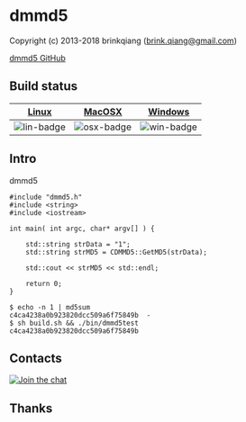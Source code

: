 # dmmd5

Copyright (c) 2013-2018 brinkqiang (brink.qiang@gmail.com)

[dmmd5 GitHub](https://github.com/brinkqiang/dmmd5)

## Build status
| [Linux][lin-link] | [MacOSX][osx-link] | [Windows][win-link] |
| :---------------: | :----------------: | :-----------------: |
| ![lin-badge]      | ![osx-badge]       | ![win-badge]        |

[lin-badge]: https://travis-ci.org/brinkqiang/dmmd5.svg?branch=master "Travis build status"
[lin-link]:  https://travis-ci.org/brinkqiang/dmmd5 "Travis build status"
[osx-badge]: https://travis-ci.org/brinkqiang/dmmd5.svg?branch=master "Travis build status"
[osx-link]:  https://travis-ci.org/brinkqiang/dmmd5 "Travis build status"
[win-badge]: https://ci.appveyor.com/api/projects/status/github/brinkqiang/dmmd5?branch=master&svg=true "AppVeyor build status"
[win-link]:  https://ci.appveyor.com/project/brinkqiang/dmmd5 "AppVeyor build status"

## Intro
dmmd5
```
#include "dmmd5.h"
#include <string>
#include <iostream>

int main( int argc, char* argv[] ) {
	
    std::string strData = "1";
    std::string strMD5 = CDMMD5::GetMD5(strData);

    std::cout << strMD5 << std::endl;

    return 0;
}

```

```
$ echo -n 1 | md5sum
c4ca4238a0b923820dcc509a6f75849b  -
$ sh build.sh && ./bin/dmmd5test
c4ca4238a0b923820dcc509a6f75849b
```
## Contacts
[![Join the chat](https://badges.gitter.im/brinkqiang/dmmd5/Lobby.svg)](https://gitter.im/brinkqiang/dmmd5)

## Thanks
